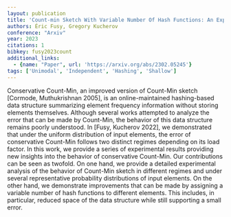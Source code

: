 ```yaml
---
layout: publication
title: 'Count-min Sketch With Variable Number Of Hash Functions: An Experimental Study'
authors: Éric Fusy, Gregory Kucherov
conference: "Arxiv"
year: 2023
citations: 1
bibkey: fusy2023count
additional_links:
  - {name: "Paper", url: 'https://arxiv.org/abs/2302.05245'}
tags: ['Unimodal', 'Independent', 'Hashing', 'Shallow']
---
```

Conservative Count-Min, an improved version of Count-Min sketch [Cormode,
Muthukrishnan 2005], is an online-maintained hashing-based data structure
summarizing element frequency information without storing elements themselves.
Although several works attempted to analyze the error that can be made by
Count-Min, the behavior of this data structure remains poorly understood. In
[Fusy, Kucherov 2022], we demonstrated that under the uniform distribution of
input elements, the error of conservative Count-Min follows two distinct
regimes depending on its load factor.
  In this work, we provide a series of experimental results providing new
insights into the behavior of conservative Count-Min. Our contributions can be
seen as twofold. On one hand, we provide a detailed experimental analysis of
the behavior of Count-Min sketch in different regimes and under several
representative probability distributions of input elements. On the other hand,
we demonstrate improvements that can be made by assigning a variable number of
hash functions to different elements. This includes, in particular, reduced
space of the data structure while still supporting a small error.
